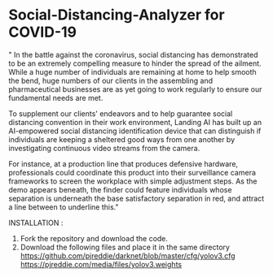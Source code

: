 # Social-Distancing-Analyzer for COVID-19

" In the battle against the coronavirus, social distancing has demonstrated to be an extremely compelling measure to hinder the spread of the ailment. While a huge number of individuals are remaining at home to help smooth the bend, huge numbers of our clients in the assembling and pharmaceutical businesses are as yet going to work regularly to ensure our fundamental needs are met. 

To supplement our clients' endeavors and to help guarantee social distancing convention in their work environment, Landing AI has built up an AI-empowered social distancing identification device that can distinguish if individuals are keeping a sheltered good ways from one another by investigating continuous video streams from the camera. 

For instance, at a production line that produces defensive hardware, professionals could coordinate this product into their surveillance camera frameworks to screen the workplace with simple adjustment steps. As the demo appears beneath, the finder could feature individuals whose separation is underneath the base satisfactory separation in red, and attract a line between to underline this."


INSTALLATION : 
1. Fork the repository and download the code.
2. Download the following files and place it in the same directory
https://github.com/pjreddie/darknet/blob/master/cfg/yolov3.cfg
https://pjreddie.com/media/files/yolov3.weights
   
